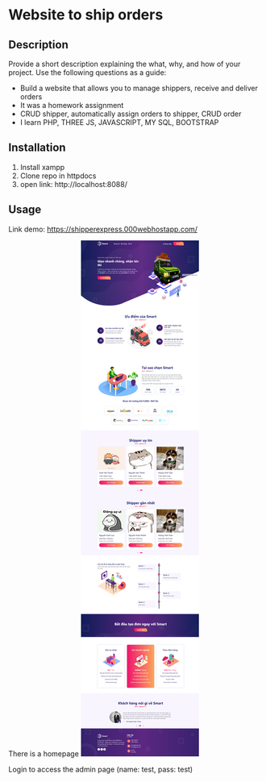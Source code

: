 # Website to ship orders

## Description

Provide a short description explaining the what, why, and how of your project. Use the following questions as a guide:

- Build a website that allows you to manage shippers, receive and deliver orders
- It was a homework assignment
- CRUD shipper, automatically assign orders to shipper, CRUD order
- I learn PHP, THREE JS, JAVASCRIPT, MY SQL, BOOTSTRAP

## Installation

1. Install xampp
2. Clone repo in httpdocs
3. open link: http://localhost:8088/

## Usage

Link demo: https://shipperexpress.000webhostapp.com/

There is a homepage
![Home page](asset/images/screenshot.png)

Login to access the admin page (name: test, pass: test)

